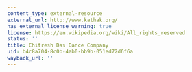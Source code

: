 ```yaml
---
content_type: external-resource
external_url: http://www.kathak.org/
has_external_license_warning: true
license: https://en.wikipedia.org/wiki/All_rights_reserved
status: ''
title: Chitresh Das Dance Company
uid: b4c8a704-8c0b-4ab0-bb9b-051ed72d6f6a
wayback_url: ''
---
```

